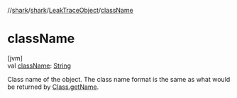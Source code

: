 //[shark](../../../index.md)/[shark](../index.md)/[LeakTraceObject](index.md)/[className](class-name.md)

# className

[jvm]\
val [className](class-name.md): [String](https://kotlinlang.org/api/latest/jvm/stdlib/kotlin/-string/index.html)

Class name of the object. The class name format is the same as what would be returned by [Class.getName](https://docs.oracle.com/javase/8/docs/api/java/lang/Class.html#getName--).
